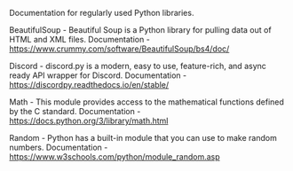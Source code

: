 Documentation for regularly used Python libraries.


BeautifulSoup - Beautiful Soup is a Python library for pulling data out of HTML and XML files.
    Documentation  - https://www.crummy.com/software/BeautifulSoup/bs4/doc/

Discord - discord.py is a modern, easy to use, feature-rich, and async ready API wrapper for Discord.
    Documentation - https://discordpy.readthedocs.io/en/stable/

Math - This module provides access to the mathematical functions defined by the C standard.
    Documentation - https://docs.python.org/3/library/math.html

Random - Python has a built-in module that you can use to make random numbers.
    Documentation - https://www.w3schools.com/python/module_random.asp 